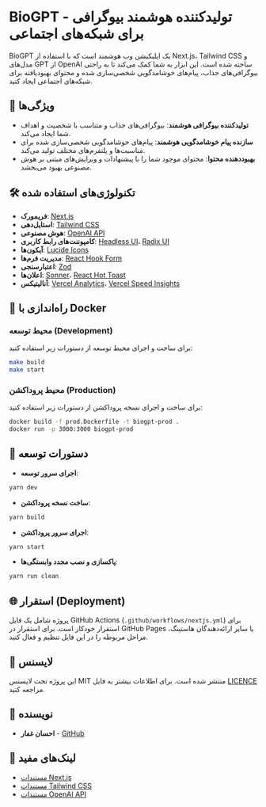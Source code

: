 # BioGPT - تولیدکننده هوشمند بیوگرافی برای شبکه‌های اجتماعی

BioGPT یک اپلیکیشن وب هوشمند است که با استفاده از Next.js، Tailwind CSS و مدل‌های GPT از OpenAI ساخته شده است. این ابزار به شما کمک می‌کند تا به راحتی بیوگرافی‌های جذاب، پیام‌های خوشامدگویی شخصی‌سازی شده و محتوای بهبودیافته برای شبکه‌های اجتماعی ایجاد کنید.

## 🚀 ویژگی‌ها

- **تولیدکننده بیوگرافی هوشمند**: بیوگرافی‌های جذاب و متناسب با شخصیت و اهداف شما ایجاد می‌کند.
- **سازنده پیام خوشامدگویی هوشمند**: پیام‌های خوشامدگویی شخصی‌سازی شده برای مناسبت‌ها و پلتفرم‌های مختلف تولید می‌کند.
- **بهبود‌دهنده محتوا**: محتوای موجود شما را با پیشنهادات و ویرایش‌های مبتنی بر هوش مصنوعی بهبود می‌بخشد.

## 🛠️ تکنولوژی‌های استفاده شده

- **فریمورک**: [Next.js](https://nextjs.org/)
- **استایل‌دهی**: [Tailwind CSS](https://tailwindcss.com/)
- **هوش مصنوعی**: [OpenAI API](https://openai.com/)
- **کامپوننت‌های رابط کاربری**: [Headless UI](https://headlessui.com/)، [Radix UI](https://www.radix-ui.com/)
- **آیکون‌ها**: [Lucide Icons](https://lucide.dev/)
- **مدیریت فرم‌ها**: [React Hook Form](https://react-hook-form.com/)
- **اعتبارسنجی**: [Zod](https://github.com/colinhacks/zod)
- **اعلان‌ها**: [Sonner](https://github.com/emilkowalski/sonner)، [React Hot Toast](https://react-hot-toast.com/)
- **آنالیتیکس**: [Vercel Analytics](https://vercel.com/analytics)، [Vercel Speed Insights](https://vercel.com/speed-insights)

## 🐳 راه‌اندازی با Docker

### محیط توسعه (Development)

برای ساخت و اجرای محیط توسعه از دستورات زیر استفاده کنید:

```bash
make build
make start
```

### محیط پروداکشن (Production)

برای ساخت و اجرای نسخه پروداکشن از دستورات زیر استفاده کنید:

```bash
docker build -f prod.Dockerfile -t biogpt-prod .
docker run -p 3000:3000 biogpt-prod
```

## 🚧 دستورات توسعه

- **اجرای سرور توسعه**:

```bash
yarn dev
```

- **ساخت نسخه پروداکشن**:

```bash
yarn build
```

- **اجرای سرور پروداکشن**:

```bash
yarn start
```

- **پاکسازی و نصب مجدد وابستگی‌ها**:

```bash
yarn run clean
```

## 🌐 استقرار (Deployment)

پروژه شامل یک فایل GitHub Actions (`.github/workflows/nextjs.yml`) برای استقرار خودکار است. برای استقرار در GitHub Pages یا سایر ارائه‌دهندگان هاستینگ، مراحل مربوطه را در این فایل تنظیم و فعال کنید.

## 📄 لایسنس

این پروژه تحت لایسنس MIT منتشر شده است. برای اطلاعات بیشتر به فایل [LICENCE](LICENCE) مراجعه کنید.

## 📌 نویسنده

- **احسان غفار** - [GitHub](https://github.com/ehsanghaffar)

## 🔗 لینک‌های مفید

- [مستندات Next.js](https://nextjs.org/docs)
- [مستندات Tailwind CSS](https://tailwindcss.com/docs)
- [مستندات OpenAI API](https://platform.openai.com/docs/api-reference)
